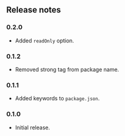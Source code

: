 ## Release notes

### 0.2.0

* Added `readOnly` option.

### 0.1.2

* Removed strong tag from package name.

### 0.1.1

* Added keywords to `package.json`.

### 0.1.0

* Initial release.